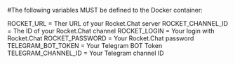 #The following variables MUST be defined to the Docker container:

ROCKET_URL = Ther URL of your Rocket.Chat server
ROCKET_CHANNEL_ID = The ID of your Rocket.Chat channel
ROCKET_LOGIN = Your login with Rocket.Chat
ROCKET_PASSWORD = Your Rocket.Chat password
TELEGRAM_BOT_TOKEN = Your Telegram BOT Token
TELEGRAM_CHANNEL_ID = Your Telegram channel ID
